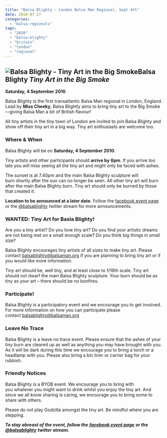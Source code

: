 ```yaml
---
title: "Balsa Blighty – London Balsa Man Regional, Sept 4th"
date: 2010-07-27
categories: 
  - "balsa-regionals"
tags: 
  - "2010"
  - "balsa-blighty"
  - "britain"
  - "london"
  - "regional"
---
```


## ![Balsa Blighty - Tiny Art in the Big Smoke](/images/BalsaBlighty.png "Balsa Blighty - Tiny Art in the Big Smoke")Balsa Blighty _Tiny Art in the Big Smoke_

**Saturday, 4 September 2010**

Balsa Blighty is the first transatlantic Balsa Man regional in London, England. Lead by **Miss Cheeky**, Balsa Blightly aims to bring tiny art to the Big Smoke—giving Balsa Man a bit of British flavour!

All tiny artists in the tiny town of London are invited to join Balsa Blighty and show off their tiny art in a big way. Tiny art enthusiasts are welcome too.

### Where & When

Balsa Blighty will be on **Saturday, 4 September 2010**.

Tiny artists and other participants should **arrive by** **6pm**. If you arrive too late you will miss seeing all the tiny art and might only be faced with ashes.

The sunset is at 7.40pm and the main Balsa Blighty sculpture will burn shortly after the sun can no longer be seen. All other tiny art will burn after the main Balsa Blighty burn. Tiny art should only be burned by those that created it.

**Location to be announced at a later date.** Follow the [facebook event page](https://www.facebook.com/event.php?eid=129351310441667) or the [@balsablighty](https://twitter.com/balsablighty) twitter stream for more announcements.

### WANTED: Tiny Art for Basla Blighty!

Are you a tiny artist? Do you love tiny art? Do you find your artistic dreams are not being met on a small enough scale? Do you think big things in small size?

Balsa Blighty encourages tiny artists of all sizes to make tiny art. Please contact [balsablighty@balsaman.org](mailto:balsablighty@balsaman.org) if you are planning to bring tiny art or if you would like more information.

Tiny art should be, well tiny, and at least close to 1/16th scale. Tiny art should not dwarf the main Balsa Blighty sculpture. Your burn should be as tiny as your art – there should be no bonfires.

### Participate!

Balsa Blighty is a participatory event and we encourage you to get involved. For more information on how you can participate please contact [balsablighty@balsaman.org](mailto:balsablighty@balsaman.org)

### [](mailto:balsablighty@balsaman.org)Leave No Trace

Balsa Blighty is a leave no trace event. Please ensure that the ashes of your tiny burn are cleared up as well as anything you may have brought with you. As it will be dark during this time we encourage you to bring a torch or a headlamp with you. Please also bring a bin liner or carrier bag for your rubbish.

### Friendly Notices

Balsa Blighty is a BYOB event. We encourage you to bring with you whatever you might want to drink whilst you enjoy the tiny art. And since we all know sharing is caring, we encourage you to bring some to share with others.

Please do not play Godzilla amongst the tiny art. Be mindful where you are stepping.

_**To stay abreast of the event, follow the**_ [_**facebook event page**_](https://www.facebook.com/event.php?eid=129351310441667) _**or the**_ [_**@balsablighty**_](https://twitter.com/balsablighty) _**twitter stream.**_
